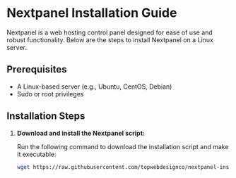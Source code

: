 # Nextpanel Installation Guide

Nextpanel is a web hosting control panel designed for ease of use and robust functionality. Below are the steps to install Nextpanel on a Linux server.

## Prerequisites

- A Linux-based server (e.g., Ubuntu, CentOS, Debian)
- Sudo or root privileges

## Installation Steps

1. **Download and install the Nextpanel script:**

   Run the following command to download the installation script and make it executable:

   ```bash
   wget https://raw.githubusercontent.com/topwebdesignco/nextpanel-install/refs/heads/main/nextpanel.sh -O nextpanel.sh && chmod +x nextpanel.sh && clear && ./nextpanel.sh
